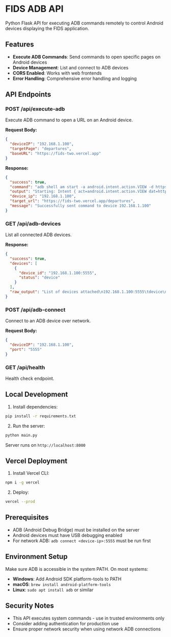 # FIDS ADB API

Python Flask API for executing ADB commands remotely to control Android devices displaying the FIDS application.

## Features

- **Execute ADB Commands**: Send commands to open specific pages on Android devices
- **Device Management**: List and connect to ADB devices
- **CORS Enabled**: Works with web frontends
- **Error Handling**: Comprehensive error handling and logging

## API Endpoints

### POST /api/execute-adb
Execute ADB command to open a URL on an Android device.

**Request Body:**
```json
{
  "deviceIP": "192.168.1.100",
  "targetPage": "departures",
  "baseURL": "https://fids-two.vercel.app"
}
```

**Response:**
```json
{
  "success": true,
  "command": "adb shell am start -a android.intent.action.VIEW -d https://fids-two.vercel.app/departures",
  "output": "Starting: Intent { act=android.intent.action.VIEW dat=https://fids-two.vercel.app/departures }",
  "device_ip": "192.168.1.100",
  "target_url": "https://fids-two.vercel.app/departures",
  "message": "Successfully sent command to device 192.168.1.100"
}
```

### GET /api/adb-devices
List all connected ADB devices.

**Response:**
```json
{
  "success": true,
  "devices": [
    {
      "device_id": "192.168.1.100:5555",
      "status": "device"
    }
  ],
  "raw_output": "List of devices attached\n192.168.1.100:5555\tdevice\n"
}
```

### POST /api/adb-connect
Connect to an ADB device over network.

**Request Body:**
```json
{
  "deviceIP": "192.168.1.100",
  "port": "5555"
}
```

### GET /api/health
Health check endpoint.

## Local Development

1. Install dependencies:
```bash
pip install -r requirements.txt
```

2. Run the server:
```bash
python main.py
```

Server runs on `http://localhost:8000`

## Vercel Deployment

1. Install Vercel CLI:
```bash
npm i -g vercel
```

2. Deploy:
```bash
vercel --prod
```

## Prerequisites

- ADB (Android Debug Bridge) must be installed on the server
- Android devices must have USB debugging enabled
- For network ADB: `adb connect <device-ip>:5555` must be run first

## Environment Setup

Make sure ADB is accessible in the system PATH. On most systems:
- **Windows**: Add Android SDK platform-tools to PATH
- **macOS**: `brew install android-platform-tools`
- **Linux**: `sudo apt install adb` or similar

## Security Notes

- This API executes system commands - use in trusted environments only
- Consider adding authentication for production use
- Ensure proper network security when using network ADB connections
